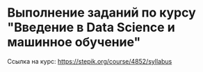 # Выполнение заданий по курсу "Введение в Data Science и машинное обучение"

Ссылка на курс: https://stepik.org/course/4852/syllabus